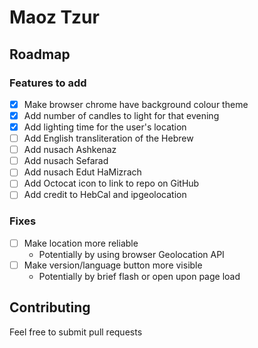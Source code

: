 # Maoz Tzur

## Roadmap

### Features to add

- [x] Make browser chrome have background colour theme
- [x] Add number of candles to light for that evening
- [x] Add lighting time for the user's location
- [ ] Add English transliteration of the Hebrew
- [ ] Add nusach Ashkenaz
- [ ] Add nusach Sefarad
- [ ] Add nusach Edut HaMizrach
- [ ] Add Octocat icon to link to repo on GitHub
- [ ] Add credit to HebCal and ipgeolocation

### Fixes

- [ ] Make location more reliable
    - Potentially by using browser Geolocation API
- [ ] Make version/language button more visible
    - Potentially by brief flash or open upon page load

## Contributing

Feel free to submit pull requests

